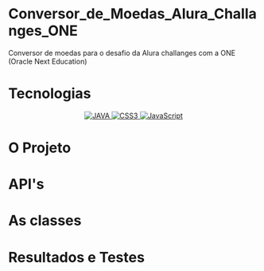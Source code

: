 # Conversor_de_Moedas_Alura_Challanges_ONE
Conversor de moedas para o desafio da Alura challanges com a ONE (Oracle Next Education)

# Tecnologias

<p align="center">
  <a href="#">
    <img src="https://img.shields.io/badge/JAVA-E34F26?style=for-the-badge&logo=java&logoColor=white" alt="JAVA">
  </a>
  <a href="#">
    <img src="https://img.shields.io/badge/CSS3-1572B6?style=for-the-badge&logo=css3&logoColor=white" alt="CSS3">
  </a>
  <a href="#">
    <img src="https://img.shields.io/badge/JavaScript-F7DF1E?style=for-the-badge&logo=javascript&logoColor=black" alt="JavaScript">
  </a>
</p>

# O Projeto

# API's

# As classes

# Resultados e Testes


